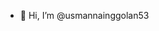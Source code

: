 - 👋 Hi, I’m @usmannainggolan53

<!---
usmannainggolan53/usmannainggolan53 is a ✨ special ✨ repository because its `README.md` (this file) appears on your GitHub profile.
You can click the Preview link to take a look at your changes.
--->
